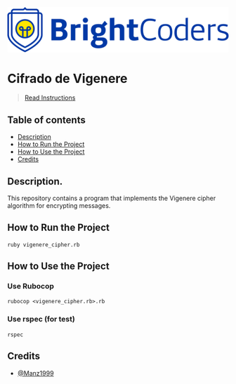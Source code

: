 ![BrightCoders Logo](img/logo.png)

# Cifrado de Vigenere

> [Read Instructions](./instructions.md)

## Table of contents
  - [Description](#Description)
  - [How to Run the Project](#How-to-Run-the-Project)
  - [How to Use the Project](#How-to-Use-the-Project)
  - [Credits](#Credits)

## Description. 
This repository contains a program that implements the Vigenere cipher algorithm for encrypting messages.

## How to Run the Project

```
ruby vigenere_cipher.rb
```

## How to Use the Project
### Use Rubocop

```
rubocop <vigenere_cipher.rb>.rb
```

### Use rspec (for test)

```
rspec
```

## Credits
- [@Manz1999](https://github.com/Manz1999)
